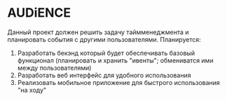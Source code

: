 # AUDiENCE
Данный проект должен решить задачу таймменеджмента и планировать события с другими пользователями.
Планируется:
  1. Разработать бекэнд который будет обеспечивать базовый функционал (планировать и хранить "ивенты"; обмениватся ими между пользователями)
  2. Разработать веб интерфейс для удобного использования
  3. Реализовать мобильное приложение для быстрого использования "на ходу"
